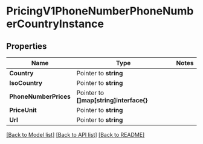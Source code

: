 # PricingV1PhoneNumberPhoneNumberCountryInstance

## Properties
Name | Type | Notes
------------ | ------------- | -------------
**Country** | Pointer to **string** | 
**IsoCountry** | Pointer to **string** | 
**PhoneNumberPrices** | Pointer to **[]map[string]interface{}** | 
**PriceUnit** | Pointer to **string** | 
**Url** | Pointer to **string** | 

[[Back to Model list]](../README.md#documentation-for-models) [[Back to API list]](../README.md#documentation-for-api-endpoints) [[Back to README]](../README.md)



